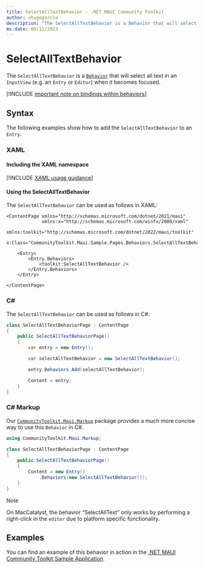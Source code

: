 ```yaml
---
title: SelectAllTextBehavior - .NET MAUI Community Toolkit
author: vhugogarcia
description: "The SelectAllTextBehavior is a Behavior that will select all text in an InputView (e.g. an Entry or Editor) when it becomes focused."
ms.date: 09/12/2023
---
```


# SelectAllTextBehavior

The `SelectAllTextBehavior` is a [`Behavior`](/dotnet/maui/fundamentals/behaviors) that will select all text in an `InputView` (e.g. an `Entry` or `Editor`) when it becomes focused.

[!INCLUDE [important note on bindings within behaviors](../includes/behavior-bindings.md)]

## Syntax

The following examples show how to add the `SelectAllTextBehavior` to an `Entry`.

### XAML

#### Including the XAML namespace

[!INCLUDE [XAML usage guidance](../includes/xaml-usage.md)]

#### Using the SelectAllTextBehavior

The `SelectAllTextBehavior` can be used as follows in XAML:

```xaml
<ContentPage xmlns="http://schemas.microsoft.com/dotnet/2021/maui"
             xmlns:x="http://schemas.microsoft.com/winfx/2009/xaml"
             xmlns:toolkit="http://schemas.microsoft.com/dotnet/2022/maui/toolkit"
             x:Class="CommunityToolkit.Maui.Sample.Pages.Behaviors.SelectAllTextBehaviorPage">

    <Entry>
        <Entry.Behaviors>
            <toolkit:SelectAllTextBehavior />
        </Entry.Behaviors>
    </Entry>

</ContentPage>
```

### C#

The `SelectAllTextBehavior` can be used as follows in C#:

```csharp
class SelectAllTextBehaviorPage : ContentPage
{
    public SelectAllTextBehaviorPage()
    {
        var entry = new Entry();

        var selectAllTextBehavior = new SelectAllTextBehavior();

        entry.Behaviors.Add(selectAllTextBehavior);

        Content = entry;
    }
}
```

### C# Markup

Our [`CommunityToolkit.Maui.Markup`](../markup/markup.md) package provides a much more concise way to use this `Behavior` in C#.

```csharp
using CommunityToolkit.Maui.Markup;

class SelectAllTextBehaviorPage : ContentPage
{
    public SelectAllTextBehaviorPage()
    {
        Content = new Entry()
            .Behaviors(new SelectAllTextBehavior());
    }
}
```

> [!NOTE]
> On MacCatalyst, the behavior “SelectAllText” only works by performing a right-click in the `editor` due to platform specific functionality.

## Examples

You can find an example of this behavior in action in the [.NET MAUI Community Toolkit Sample Application](https://github.com/CommunityToolkit/Maui/blob/main/samples/CommunityToolkit.Maui.Sample/Pages/Behaviors/SelectAllTextBehaviorPage.xaml).
